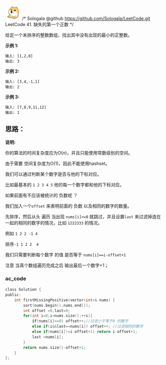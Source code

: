 ![](https://github.com/Sologala/SomeThings/blob/master/face.jpg?raw=true)
/*
    Sologala   @github    https://github.com/Sologala/LeetCode.git
    LeetCode   41. 缺失的第一个正数
*/

给定一个未排序的整数数组，找出其中没有出现的最小的正整数。

**示例 1:**

```
输入: [1,2,0]
输出: 3
```

**示例 2:**

```
输入: [3,4,-1,1]
输出: 2
```

**示例 3:**

```
输入: [7,8,9,11,12]
输出: 1
```

## **思路：**

**说明:**

你的算法的时间复杂度应为O(*n*)，并且只能使用常数级别的空间。

由于需要 空间复杂度为O(1)，因此不能使用hashset。

我们可以通过判断某个数字是否与他的下标对应。

比如最基本的 `1 2 3 4 5`  他的每一个数字都和他的下标对应。

如果前面有不应该被统计的 负数呢 ？

我们加入一个`offset`  来表明前面的 负数 以及相同的数字的数量。

先排序，然后从头 遍历 当出现 `nums[i]<=0` 就跳过，并且设置`last` 来过滤掉连在一起的相同的数字的情况，比如 `1222333` 的情况。

例如 `1 2 2 -1 4`

排序`-1 1 2 2  4`

我们只需要判断每个数字 的值 是否等于 `nums[i]==i-offset+1`

注意 当真个数组遍历完成之后 输出最后一个数字+1；



### **ac_code**

```c
class Solution {
public:
    int firstMissingPositive(vector<int>& nums) {
        sort(nums.begin(),nums.end());
        int offset =0,last=0;
        for(int i=0;i<nums.size();++i){
            if(nums[i]<=0) offset++;//过滤小于等于0 的数字
            else if(i&&last==nums[i]) offset++; //过滤相同的数字
            else if(nums[i]!=i-offset+1) return i-offset+1; 
            last =nums[i];
        }
        return nums.size()-offset+1;
    }
};
```